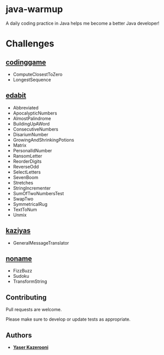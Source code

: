 # java-warmup
A daily coding practice in Java helps me become a better Java developer!

# Challenges
## [codinggame](https://www.codingame.com/)
- ComputeClosestToZero
- LongestSequence
## [edabit](https://edabit.com/)
- Abbreviated
- ApocalypticNumbers
- AlmostPalindrome
- BuildingUpAWord
- ConsecutiveNumbers
- DisariumNumber
- GrowingAndShrinkingPotions
- Matrix
- PersonalIdNumber
- RansomLetter
- ReorderDigits
- ReverseOdd
- SelectLetters
- SevenBoom
- Stretches
- StringIncrementer
- SumOfTwoNumbersTest
- SwapTwo
- SymmetricalRug
- TextToNum
- Unmix
## [kaziyas](https://github.com/kaziyas/java-warmup)
- GeneralMessageTranslator
## [noname](google.com)
- FizzBuzz
- Sudoku
- TransformString

## Contributing

Pull requests are welcome. 

Please make sure to develop or update tests as appropriate.

## Authors

* **[Yaser Kazerooni](https://www.linkedin.com/in/yaserkazerooni/)**
